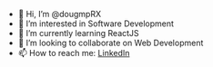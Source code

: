 - 👋 Hi, I’m @dougmpRX
- 👀 I’m interested in Software Development
- 🌱 I’m currently learning ReactJS
- 💞️ I’m looking to collaborate on Web Development
- 📫 How to reach me: <a href="https://www.linkedin.com/in/douglas-massote-pestana/" target="_blank">LinkedIn</a>

<!---
dougmpRX/dougmpRX is a ✨ special ✨ repository because its `README.md` (this file) appears on your GitHub profile.
You can click the Preview link to take a look at your changes.
--->
